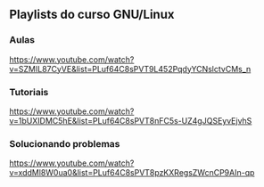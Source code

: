 ## Playlists do curso GNU/Linux 

### Aulas
https://www.youtube.com/watch?v=SZMIL87CyVE&list=PLuf64C8sPVT9L452PqdyYCNslctvCMs_n

### Tutoriais

https://www.youtube.com/watch?v=1bUXIDMC5hE&list=PLuf64C8sPVT8nFC5s-UZ4gJQSEyvEjvhS

### Solucionando problemas

https://www.youtube.com/watch?v=xddMl8W0ua0&list=PLuf64C8sPVT8pzKXRegsZWcnCP9AIn-qp


